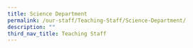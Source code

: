 ```yaml
---
title: Science Department
permalink: /our-staff/Teaching-Staff/Science-Department/
description: ""
third_nav_title: Teaching Staff
---
```

